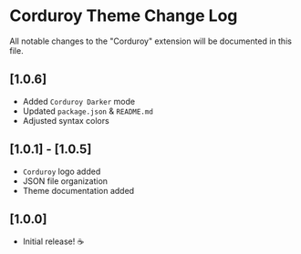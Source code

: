 # Corduroy Theme Change Log

All notable changes to the "Corduroy" extension will be documented in this file.

## [1.0.6]

- Added `Corduroy Darker` mode
- Updated `package.json` & `README.md`
- Adjusted syntax colors

## [1.0.1] - [1.0.5]

- `Corduroy` logo added
- JSON file organization
- Theme documentation added

## [1.0.0]

- Initial release! ☕️
